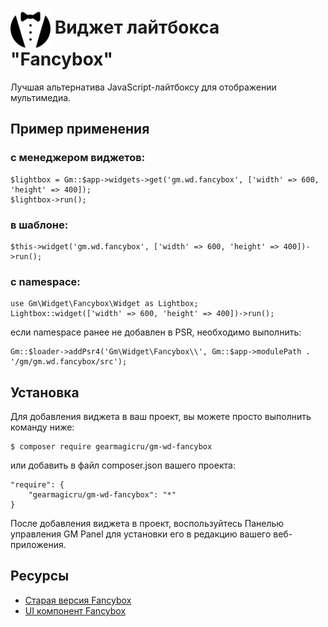 # <img src="https://raw.githubusercontent.com/gearmagicru/gm-wd-fancybox/refs/heads/master/assets/images/icon.svg" width="64px" height="64px" align="absmiddle"> Виджет лайтбокса "Fancybox"

Лучшая альтернатива JavaScript-лайтбоксу для отображении мультимедиа.

## Пример применения
### с менеджером виджетов:
```
$lightbox = Gm::$app->widgets->get('gm.wd.fancybox', ['width' => 600, 'height' => 400]);
$lightbox->run();
```
### в шаблоне:
```
$this->widget('gm.wd.fancybox', ['width' => 600, 'height' => 400])->run();
```
### с namespace:
```
use Gm\Widget\Fancybox\Widget as Lightbox;
Lightbox::widget(['width' => 600, 'height' => 400])->run();
```
если namespace ранее не добавлен в PSR, необходимо выполнить:
```
Gm::$loader->addPsr4('Gm\Widget\Fancybox\\', Gm::$app->modulePath . '/gm/gm.wd.fancybox/src');
```

## Установка

Для добавления виджета в ваш проект, вы можете просто выполнить команду ниже:

```
$ composer require gearmagicru/gm-wd-fancybox
```

или добавить в файл composer.json вашего проекта:
```
"require": {
    "gearmagicru/gm-wd-fancybox": "*"
}
```

После добавления виджета в проект, воспользуйтесь Панелью управления GM Panel для установки его в редакцию вашего веб-приложения.

## Ресурсы
- [Старая версия Fancybox](http://fancybox.net/)
- [UI компонент Fancybox](https://fancyapps.com/fancybox/)